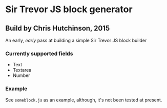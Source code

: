 # Sir Trevor JS block generator

## Build by Chris Hutchinson, 2015

An early, *early* pass at building a simple Sir Trevor JS block builder

### Currently supported fields

- Text
- Textarea
- Number

### Example

See `someblock.js` as an example, although, it's not been tested at present.